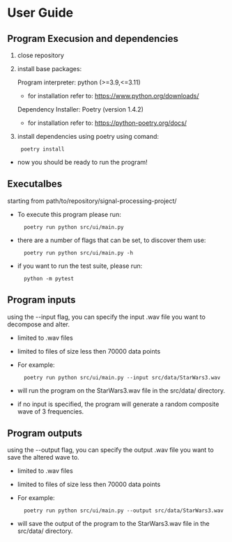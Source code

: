 # User Guide

## Program Execusion and dependencies 

1. close repository 
2. install base packages:

    Program interpreter: python (>=3.9,<=3.11)
    - for installation refer to: https://www.python.org/downloads/

    Dependency Installer: Poetry (version 1.4.2)
    - for installation refer to: https://python-poetry.org/docs/

3. install dependencies using poetry using comand:
        
        poetry install

- now you should be ready to run the program!

## Executalbes

starting from path/to/repository/signal-processing-project/

- To execute this program please run: 

        poetry run python src/ui/main.py

- there are a number of flags that can be set, to discover them use:

        poetry run python src/ui/main.py -h

- if you want to run the test suite, please run: 

        python -m pytest


## Program inputs

using the --input flag, you can specify the input .wav file you want to decompose and alter.
- limited to .wav files
- limited to files of size less then 70000 data points

- For example:

        poetry run python src/ui/main.py --input src/data/StarWars3.wav

- will run the program on the StarWars3.wav file in the src/data/ directory.

- if no input is specified, the program will generate a random composite wave of 3 frequencies.

## Program outputs

using the --output flag, you can specify the output .wav file you want to save the altered wave to.
- limited to .wav files
- limited to files of size less then 70000 data points

- For example:

        poetry run python src/ui/main.py --output src/data/StarWars3.wav

- will save the output of the program to the StarWars3.wav file in the src/data/ directory.






